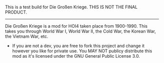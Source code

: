 This is a test build for Die Großen Kriege. THIS IS NOT THE FINAL PRODUCT. 

----------------------------------------------

Die Großen Kriege is a mod for HOI4 taken place from 1900-1990. This takes you through World War I, World War II, the Cold War, the Korean War, the Vietnam War, etc.

- If you are not a dev, you are free to fork this project and change it however you like for private use. You MAY NOT publicy distribute this mod as it's licensed under the GNU General Public License 3.0.
